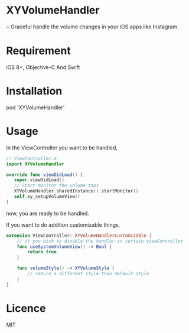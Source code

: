# XYVolumeHandler
🎶 Graceful handle the volume changes in your iOS apps like Instagram.

# Requirement
iOS 8+, Objective-C And Swift

# Installation
pod 'XYVolumeHandler'

# Usage
In the ViewController you want to be handled,

```swift
// ViewController.m
import XYVolumeHandler
```

```swift
override func viewDidLoad() {
   super.viewDidLoad()
   // Start monitor the volume taps     
   XYVolumeHandler.sharedInstance().startMonitor()
   self.xy_setupVolumeView()
}
```
now, you are ready to be handled.

If you want to do addition customizable things,

```swift
extension ViewController: XYVolumeHandlerCustomizable {
    // it you wish to disable the handler in certain viewController
    func useSystemVolumeView() -> Bool {
        return true
    }

    func volumeStyle() -> XYVolumeStyle {
        // return a different style than default style
    }
}
```

# Licence

MIT

